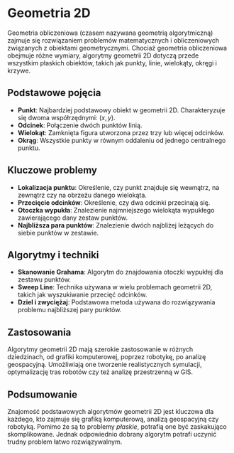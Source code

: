 # Geometria 2D

Geometria obliczeniowa (czasem nazywana geometrią algorytmiczną) zajmuje się rozwiązaniem problemów matematycznych i obliczeniowych związanych z obiektami geometrycznymi. Chociaż geometria obliczeniowa obejmuje różne wymiary, algorytmy geometrii 2D dotyczą przede wszystkim płaskich obiektów, takich jak punkty, linie, wielokąty, okręgi i krzywe.

## Podstawowe pojęcia

- **Punkt**: Najbardziej podstawowy obiekt w geometrii 2D. Charakteryzuje się dwoma współrzędnymi: $(x, y)$.
- **Odcinek**: Połączenie dwóch punktów linią.
- **Wielokąt**: Zamknięta figura utworzona przez trzy lub więcej odcinków.
- **Okrąg**: Wszystkie punkty w równym oddaleniu od jednego centralnego punktu.

## Kluczowe problemy

- **Lokalizacja punktu**: Określenie, czy punkt znajduje się wewnątrz, na zewnątrz czy na obrzeżu danego wielokąta.
- **Przecięcie odcinków**: Określenie, czy dwa odcinki przecinają się.
- **Otoczka wypukła**: Znalezienie najmniejszego wielokąta wypukłego zawierającego dany zestaw punktów.
- **Najbliższa para punktów**: Znalezienie dwóch najbliżej leżących do siebie punktów w zestawie.

## Algorytmy i techniki

- **Skanowanie Grahama**: Algorytm do znajdowania otoczki wypukłej dla zestawu punktów.
- **Sweep Line**: Technika używana w wielu problemach geometrii 2D, takich jak wyszukiwanie przecięć odcinków.
- **Dziel i zwyciężaj**: Podstawowa metoda używana do rozwiązywania problemu najbliższej pary punktów.

## Zastosowania

Algorytmy geometrii 2D mają szerokie zastosowanie w różnych dziedzinach, od grafiki komputerowej, poprzez robotykę, po analizę geospacyjną. Umożliwiają one tworzenie realistycznych symulacji, optymalizację tras robotów czy też analizę przestrzenną w GIS.

## Podsumowanie

Znajomość podstawowych algorytmów geometrii 2D jest kluczowa dla każdego, kto zajmuje się grafiką komputerową, analizą geospacyjną czy robotyką. Pomimo że są to problemy *płaskie*, potrafią one być zaskakująco skomplikowane. Jednak odpowiednio dobrany algorytm potrafi uczynić trudny problem łatwo rozwiązywalnym.
